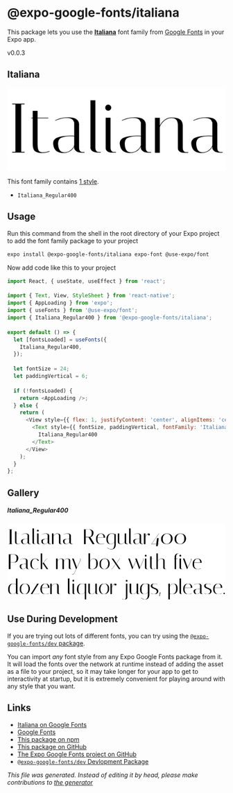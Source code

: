 # @expo-google-fonts/italiana

This package lets you use the [**Italiana**](https://fonts.google.com/specimen/Italiana) font family from [Google Fonts](https://fonts.google.com/) in your Expo app.

v0.0.3

## Italiana

![Italiana](./font-family.png)

This font family contains [1 style](#gallery).

- `Italiana_Regular400`

## Usage

Run this command from the shell in the root directory of your Expo project to add the font family package to your project
```sh
expo install @expo-google-fonts/italiana expo-font @use-expo/font
```

Now add code like this to your project
```js
import React, { useState, useEffect } from 'react';

import { Text, View, StyleSheet } from 'react-native';
import { AppLoading } from 'expo';
import { useFonts } from '@use-expo/font';
import { Italiana_Regular400 } from '@expo-google-fonts/italiana';

export default () => {
  let [fontsLoaded] = useFonts({
    Italiana_Regular400,
  });

  let fontSize = 24;
  let paddingVertical = 6;

  if (!fontsLoaded) {
    return <AppLoading />;
  } else {
    return (
      <View style={{ flex: 1, justifyContent: 'center', alignItems: 'center' }}>
        <Text style={{ fontSize, paddingVertical, fontFamily: 'Italiana_Regular400' }}>
          Italiana_Regular400
        </Text>
      </View>
    );
  }
};

```

## Gallery

##### Italiana_Regular400
![Italiana_Regular400](./b1324621b4067c2f4664c85776eaa7a358556c72c41adc3672d1e85e255b715a.ttf.png)


## Use During Development

If you are trying out lots of different fonts, you can try using the [`@expo-google-fonts/dev` package](https://github.com/expo/google-fonts/tree/master/font-packages/dev#readme).

You can import *any* font style from any Expo Google Fonts package from it. It will load the fonts
over the network at runtime instead of adding the asset as a file to your project, so it may take longer
for your app to get to interactivity at startup, but it is extremely convenient
for playing around with any style that you want.

## Links

- [Italiana on Google Fonts](https://fonts.google.com/specimen/Italiana)
- [Google Fonts](https://fonts.google.com/)
- [This package on npm](https://www.npmjs.com/package/@expo-google-fonts/italiana)
- [This package on GitHub](https://github.com/expo/google-fonts/tree/master/font-packages/italiana)
- [The Expo Google Fonts project on GitHub](https://github.com/expo/google-fonts)
- [`@expo-google-fonts/dev` Devlopment Package](https://github.com/expo/google-fonts/tree/master/font-packages/dev)


*This file was generated. Instead of editing it by head, please make contributions to [the generator](https://github.com/expo/google-fonts/tree/master/packages/generator)*
